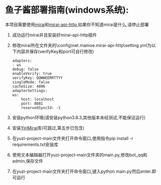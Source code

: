 # 鱼子酱部署指南(windows系统):

本项目需要使用[mirai](https://github.com/mamoe/mirai)和[mirai-api-http](https://github.com/project-mirai/mirai-api-http),如果你不知道mirai是什么,请停止部署

1. 成功运行mirai并且安装好mirai-api-http插件

2. 修改mirai所在文件夹的\config\net.mamoe.mirai-api-http\setting.yml为以下内容并保存(verifyKey和port可自行修改)

    ```
    adapters:
    - ws
    debug: false
    enableVerify: true
    verifyKey: QQWWEERRTTYY
    singleMode: false
    cacheSize: 4096
    adapterSettings:
    ws:
        host: localhost
        port: 8081
        reservedSyncId: -1
    ```
3. 安装python环境(请安装python3.8.3,其他版本未经测试,不能保证运行)

4. 安装[YiriMirai](https://github.com/YiriMiraiProject/YiriMirai)库(可跳过,第五步已包含)
   
5. 在yuzi-project-main文件夹打开命令窗口,使用指令pip install -r requirements.txt安装库

6. 使用文本编辑器打开yuzi-project-main文件夹的main.py,修改bot_qq和admin,保存文件

7. 在yuzi-project-main文件夹打开命令窗口,键入python main.py然后enter.即可运行

